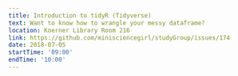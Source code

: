 ```yaml
---
title: Introduction to tidyR (Tidyverse)
text: Want to know how to wrangle your messy dataframe? 
location: Koerner Library Room 216
link: https://github.com/minisciencegirl/studyGroup/issues/174
date: 2018-07-05
startTime: '09:00'
endTime: '10:00'
---
```

